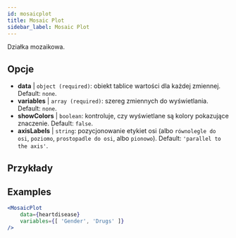 ```yaml
---
id: mosaicplot
title: Mosaic Plot
sidebar_label: Mosaic Plot
---
```


Działka mozaikowa.

## Opcje

* __data__ | `object (required)`: obiekt tablice wartości dla każdej zmiennej. Default: `none`.
* __variables__ | `array (required)`: szereg zmiennych do wyświetlania. Default: `none`.
* __showColors__ | `boolean`: kontroluje, czy wyświetlane są kolory pokazujące znaczenie. Default: `false`.
* __axisLabels__ | `string`: pozycjonowanie etykiet osi (albo `równolegle do osi`, `poziomo`, `prostopadle do osi`, albo `pionowo`). Default: `'parallel to the axis'`.


## Przykłady

## Examples

```jsx live
<MosaicPlot
    data={heartdisease} 
    variables={[ 'Gender', 'Drugs' ]}
/>
```
